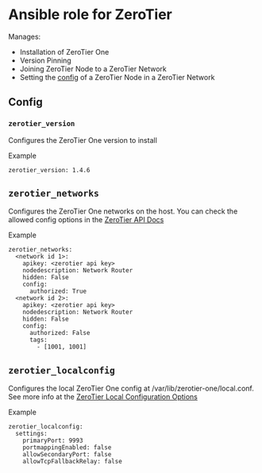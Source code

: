 # Ansible role for ZeroTier

Manages:
- Installation of ZeroTier One
- Version Pinning
- Joining ZeroTier Node to a ZeroTier Network
- Setting the [config](https://docs.zerotier.com/central/v1#operation/updateNetworkMember) of a ZeroTier Node in a ZeroTier Network


## Config

### `zerotier_version`
Configures the ZeroTier One version to install


Example
```
zerotier_version: 1.4.6
```

## `zerotier_networks`
Configures the ZeroTier One networks on the host.
You can check the allowed config options in the [ZeroTier API Docs](https://docs.zerotier.com/central/v1#operation/updateNetworkMember)


Example
```
zerotier_networks:
  <network id 1>:
    apikey: <zerotier api key>
    nodedescription: Network Router
    hidden: False
    config:
      authorized: True
  <network id 2>:
    apikey: <zerotier api key>
    nodedescription: Network Router
    hidden: False
    config:
      authorized: False
      tags:
        - [1001, 1001]
```

## `zerotier_localconfig`
Configures the local ZeroTier One config at /var/lib/zerotier-one/local.conf.
See more info at the [ZeroTier Local Configuration Options](https://docs.zerotier.com/zerotier/zerotier.conf/#42localconfigurationoptionsaname4_2a)

Example
```
zerotier_localconfig:
  settings:
    primaryPort: 9993
    portmappingEnabled: false
    allowSecondaryPort: false
    allowTcpFallbackRelay: false
```
